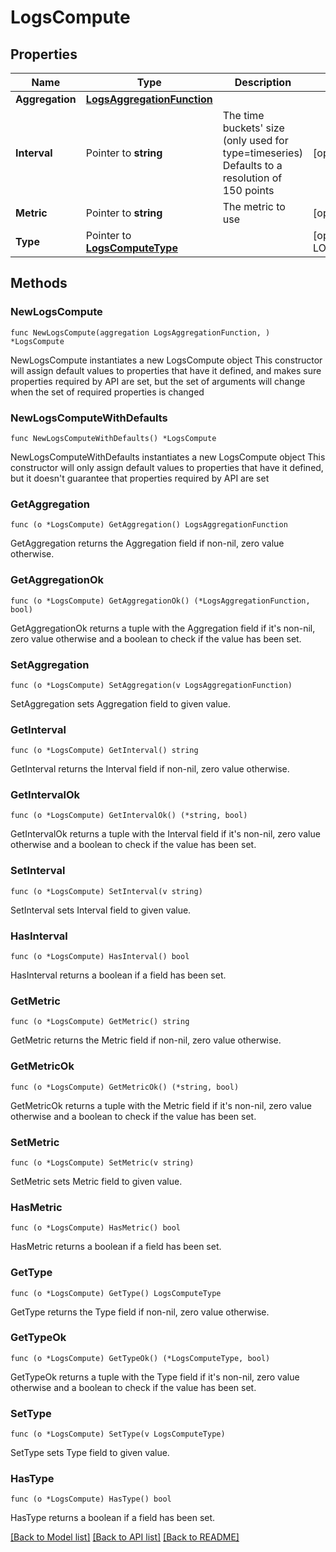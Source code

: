 # LogsCompute

## Properties

Name | Type | Description | Notes
---- | ---- | ----------- | ------
**Aggregation** | [**LogsAggregationFunction**](LogsAggregationFunction.md) |  | 
**Interval** | Pointer to **string** | The time buckets&#39; size (only used for type&#x3D;timeseries) Defaults to a resolution of 150 points | [optional] 
**Metric** | Pointer to **string** | The metric to use | [optional] 
**Type** | Pointer to [**LogsComputeType**](LogsComputeType.md) |  | [optional] [default to LOGSCOMPUTETYPE_TOTAL]

## Methods

### NewLogsCompute

`func NewLogsCompute(aggregation LogsAggregationFunction, ) *LogsCompute`

NewLogsCompute instantiates a new LogsCompute object
This constructor will assign default values to properties that have it defined,
and makes sure properties required by API are set, but the set of arguments
will change when the set of required properties is changed

### NewLogsComputeWithDefaults

`func NewLogsComputeWithDefaults() *LogsCompute`

NewLogsComputeWithDefaults instantiates a new LogsCompute object
This constructor will only assign default values to properties that have it defined,
but it doesn't guarantee that properties required by API are set

### GetAggregation

`func (o *LogsCompute) GetAggregation() LogsAggregationFunction`

GetAggregation returns the Aggregation field if non-nil, zero value otherwise.

### GetAggregationOk

`func (o *LogsCompute) GetAggregationOk() (*LogsAggregationFunction, bool)`

GetAggregationOk returns a tuple with the Aggregation field if it's non-nil, zero value otherwise
and a boolean to check if the value has been set.

### SetAggregation

`func (o *LogsCompute) SetAggregation(v LogsAggregationFunction)`

SetAggregation sets Aggregation field to given value.


### GetInterval

`func (o *LogsCompute) GetInterval() string`

GetInterval returns the Interval field if non-nil, zero value otherwise.

### GetIntervalOk

`func (o *LogsCompute) GetIntervalOk() (*string, bool)`

GetIntervalOk returns a tuple with the Interval field if it's non-nil, zero value otherwise
and a boolean to check if the value has been set.

### SetInterval

`func (o *LogsCompute) SetInterval(v string)`

SetInterval sets Interval field to given value.

### HasInterval

`func (o *LogsCompute) HasInterval() bool`

HasInterval returns a boolean if a field has been set.

### GetMetric

`func (o *LogsCompute) GetMetric() string`

GetMetric returns the Metric field if non-nil, zero value otherwise.

### GetMetricOk

`func (o *LogsCompute) GetMetricOk() (*string, bool)`

GetMetricOk returns a tuple with the Metric field if it's non-nil, zero value otherwise
and a boolean to check if the value has been set.

### SetMetric

`func (o *LogsCompute) SetMetric(v string)`

SetMetric sets Metric field to given value.

### HasMetric

`func (o *LogsCompute) HasMetric() bool`

HasMetric returns a boolean if a field has been set.

### GetType

`func (o *LogsCompute) GetType() LogsComputeType`

GetType returns the Type field if non-nil, zero value otherwise.

### GetTypeOk

`func (o *LogsCompute) GetTypeOk() (*LogsComputeType, bool)`

GetTypeOk returns a tuple with the Type field if it's non-nil, zero value otherwise
and a boolean to check if the value has been set.

### SetType

`func (o *LogsCompute) SetType(v LogsComputeType)`

SetType sets Type field to given value.

### HasType

`func (o *LogsCompute) HasType() bool`

HasType returns a boolean if a field has been set.


[[Back to Model list]](../README.md#documentation-for-models) [[Back to API list]](../README.md#documentation-for-api-endpoints) [[Back to README]](../README.md)


